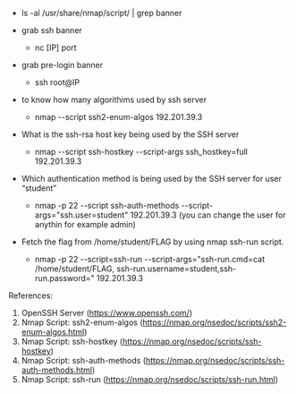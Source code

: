 
- ls -al  /usr/share/nmap/script/ | grep banner

- grab ssh banner 
	- nc [IP] port
- grab pre-login banner
	- ssh root@IP
- to know how many algorithims used by ssh server
	- nmap --script ssh2-enum-algos 192.201.39.3
- What is the ssh-rsa host key being used by the SSH server
	- nmap --script ssh-hostkey --script-args ssh_hostkey=full 192.201.39.3
- Which authentication method is being used by the SSH server for user “student”
	- nmap -p 22 --script ssh-auth-methods --script-args="ssh.user=student" 192.201.39.3 (you can change the user for anythin for example admin)
- Fetch the flag from /home/student/FLAG by using nmap ssh-run script.
	- nmap -p 22 --script=ssh-run --script-args="ssh-run.cmd=cat /home/student/FLAG, ssh-run.username=student,ssh-run.password=" 192.201.39.3




References: 
1. OpenSSH Server (https://www.openssh.com/) 
2. Nmap Script: ssh2-enum-algos (https://nmap.org/nsedoc/scripts/ssh2-enum-algos.html) 
3. Nmap Script: ssh-hostkey (https://nmap.org/nsedoc/scripts/ssh-hostkey) 
4. Nmap Script: ssh-auth-methods (https://nmap.org/nsedoc/scripts/ssh-auth-methods.html) 
5. Nmap Script: ssh-run (https://nmap.org/nsedoc/scripts/ssh-run.html)